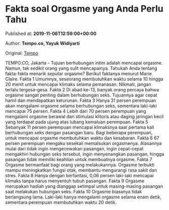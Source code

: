 
# Fakta soal Orgasme yang Anda Perlu Tahu

Published at: **2019-11-06T12:59:00+00:00**

Author: **Tempo.co, Yayuk Widiyarti**

Original: [Tempo](https://gaya.tempo.co/read/1269066/fakta-soal-orgasme-yang-anda-perlu-tahu)

TEMPO.CO, Jakarta - Tujuan berhubungan intim adalah mencapai orgasme. Namun, tak sedikit orang yang sulit mencapainya.
Tahukah Anda tentang fakta-fakta menarik seputar orgasme? Berikut faktanya menurut Marie Claire.
Fakta 1 Umumnya, seseorang membutuhkan waktu selama 10 hingga 20 menit untuk mencapai klimaks selama pemanasan. Nikmati, jangan terlalu tergesa-gesa.
Fakta 2 Di abad ke-13, banyak orang percaya bahwa orgasme sangat penting dalam berhubungan seks. Tujuannya agar cepat hamil dan mendapatkan keturunan.
Fakta 3 Hanya 31 persen perempuan akan mengalami orgasme selama berhubungan seks, sementara laki-laki mencapai 75 persen.
Fakta 4 Lebih dari 70 persen perempuan yang mengalami orgasme berawal dari stimulasi klitoris atau daging jaringan kecil yang terdapat pada ujung atas lubang kemaluan perempuan.
Fakta 5 Sebanyak 11 persen perempuan mencapai klimaksnya saat pertama kali berhubungan seks dengan pasangan baru. Bagi beberapa perempuan, untuk mencapai orgasme membutuhkan waktu dan kesabaran.
Fakta 6 67 persen perempuan mengaku sesekali memalsukan orgasmenya. Alasannya mulai dari tidak ingin mengecewakan pasangan, ingin cepat-cepat mengakhiri hubungan seks tersebut, ingin menyenangkan pasangan, hingga pasangan tidak memiliki keahlian untuk membuatnya orgasme.
Fakta 7 Orgasme bermanfaat bagi orang yang melakukannya. Orgasme terbukti mampu meningkatkan fungsi otak, membantu mengurangi rasa sakit dan stres.
Fakta 8 Hanya dengan berfantasi, 0,06 persen laki-laki mencapai klimaks tanpa harus menyentuh tubuh pasangan.
Fakta 9 Orgasme merupakan hadiah yang dianggap setimpal untuk masing-masing pasangan saat melakukan hubungan seks.
Fakta 10 Orgasme biasanya tidak berlangsung lama. Laki-laki hanya mengalami orgasme selama enam detik, sementara perempuan membutuhkan waktu 20 detik.

